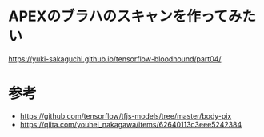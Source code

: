 # APEXのブラハのスキャンを作ってみたい
https://yuki-sakaguchi.github.io/tensorflow-bloodhound/part04/

# 参考
- https://github.com/tensorflow/tfjs-models/tree/master/body-pix
- https://qiita.com/youhei_nakagawa/items/62640113c3eee5242384